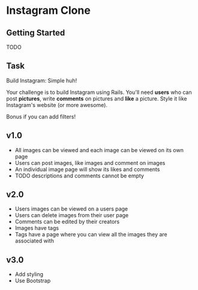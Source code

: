 # Instagram Clone


## Getting Started

TODO

## Task

Build Instagram: Simple huh!

Your challenge is to build Instagram using Rails. You'll need **users** who can post **pictures**, write **comments** on pictures and **like** a picture. Style it like Instagram's website (or more awesome).

Bonus if you can add filters!

## v1.0

* All images can be viewed and each image can be viewed on its own page
* Users can post images, like images and comment on images
* An individual image page will show its likes and comments
* TODO descriptions and comments cannot be empty

## v2.0

* Users images can be viewed on a users page
* Users can delete images from their user page
* Comments can be edited by their creators
* Images have tags
* Tags have a page where you can view all the images they are associated with

## v3.0

* Add styling
* Use Bootstrap
